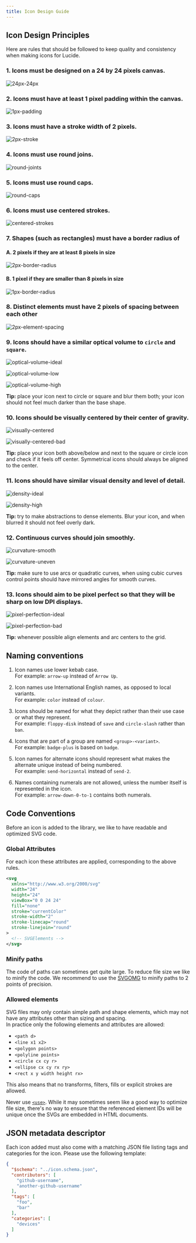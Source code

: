 ```yaml
---
title: Icon Design Guide
---
```


## Icon Design Principles

Here are rules that should be followed to keep quality and consistency when making icons for Lucide.

### 1. Icons must be designed on a **24 by 24 pixels** canvas.

![24px-24px](../../images/24px-24px.svg?raw=true "24px-24px")

### 2. Icons must have at least **1 pixel padding** within the canvas.

![1px-padding](../../images/1px-padding.svg?raw=true "1px-padding")

### 3. Icons must have a **stroke width of 2 pixels**.

![2px-stroke](../../images/2px-stroke.svg?raw=true "2px-stroke")

### 4. Icons must use **round joins**.

![round-joints](../../images/round-joints.svg?raw=true "round-joints")

### 5. Icons must use **round caps**.

![round-caps](../../images/round-caps.svg?raw=true "round-caps")

### 6. Icons must use **centered strokes**.

![centered-strokes](../../images/centered-strokes.svg?raw=true "centered-strokes")

### 7. Shapes (such as rectangles) must have a **border radius of**

#### A. **2 pixels** if they are at least 8 pixels in size

![2px-border-radius](../../images/2px-border-radius.svg?raw=true "2px-border-radius")

#### B. **1 pixel** if they are smaller than 8 pixels in size

![1px-border-radius](../../images/1px-border-radius.svg?raw=true "1px-border-radius")

### 8. Distinct elements must have **2 pixels of spacing between each other**

![2px-element-spacing](../../images/2px-element-spacing.svg?raw=true "2px-element-spacing")

### 9. Icons should have a similar optical volume to `circle` and `square`.

![optical-volume-ideal](../../images/optical-volume-ideal.svg?raw=true "optical-volume-ideal")

![optical-volume-low](../../images/optical-volume-low.svg?raw=true "optical-volume-low")

![optical-volume-high](../../images/optical-volume-high.svg?raw=true "optical-volume-high")

**Tip:** place your icon next to circle or square and blur them both; your icon should not feel much darker than the base shape.

### 10. Icons should be visually centered by their center of gravity.

![visually-centered](../../images/visually-centered.svg?raw=true "visually-centered")

![visually-centered-bad](../../images/visually-centered-bad.svg?raw=true "visually-centered-bad")

**Tip:** place your icon both above/below and next to the square or circle icon and check if it feels off center. Symmetrical icons should always be aligned to the center.

### 11. Icons should have similar visual density and level of detail.

![density-ideal](../../images/density-ideal.svg?raw=true "density-ideal")

![density-high](../../images/density-high.svg?raw=true "density-high")

**Tip:** try to make abstractions to dense elements. Blur your icon, and when blurred it should not feel overly dark.

### 12. Continuous curves should join smoothly.

![curvature-smooth](../../images/curvature-smooth.svg?raw=true "curvature-smooth")

![curvature-uneven](../../images/curvature-uneven.svg?raw=true "curvature-uneven")

**Tip:** make sure to use arcs or quadratic curves, when using cubic curves control points should have mirrored angles for smooth curves.

### 13. Icons should aim to be pixel perfect so that they will be sharp on low DPI displays.

![pixel-perfection-ideal](../../images/pixel-perfection-ideal.svg?raw=true "pixel-perfection-ideal")

![pixel-perfection-bad](../../images/pixel-perfection-bad.svg?raw=true "pixel-perfection-bad")

**Tip:** whenever possible align elements and arc centers to the grid.

## Naming conventions

1. Icon names use lower kebab case.\
   For example: `arrow-up` instead of `Arrow Up`.

2. Icon names use International English names, as opposed to local variants.\
   For example:  `color` instead of `colour`.

3. Icons should be named for what they depict rather than their use case or what they represent.\
   For example: `floppy-disk` instead of `save` and `circle-slash` rather than `ban`.

4. Icons that are part of a group are named `<group>-<variant>`.\
   For example: `badge-plus` is based on `badge`.

5. Icon names for alternate icons should represent what makes the alternate unique instead of being numbered.\
   For example: `send-horizontal` instead of `send-2`.

6. Names containing numerals are not allowed, unless the number itself is represented in the icon.\
   For example: `arrow-down-0-to-1` contains both numerals.

## Code Conventions

Before an icon is added to the library, we like to have readable and optimized SVG code.

### Global Attributes

For each icon these attributes are applied, corresponding to the above rules.

```xml
<svg
  xmlns="http://www.w3.org/2000/svg"
  width="24"
  height="24"
  viewBox="0 0 24 24"
  fill="none"
  stroke="currentColor"
  stroke-width="2"
  stroke-linecap="round"
  stroke-linejoin="round"
>
  <!-- SVGElements -->
</svg>
```

### Minify paths

The code of paths can sometimes get quite large. To reduce file size we like to minify the code.
We recommend to use the [SVGOMG](https://jakearchibald.github.io/svgomg/) to minify paths to 2 points of precision.

### Allowed elements

SVG files may only contain simple path and shape elements, which may not have any attributes other than sizing and spacing.\
In practice only the following elements and attributes are allowed:
* `<path d>`
* `<line x1 x2>`
* `<polygon points>`
* `<polyline points>`
* `<circle cx cy r>`
* `<ellipse cx cy rx ry>`
* `<rect x y width height rx>`

This also means that no transforms, filters, fills or explicit strokes are allowed.

Never use [`<use>`](https://developer.mozilla.org/en-US/docs/Web/SVG/Element/use). While it may sometimes seem like a good way to optimize file size, there's no way to ensure that the referenced element IDs will be unique once the SVGs are embedded in HTML documents.

## JSON metadata descriptor

Each icon added must also come with a matching JSON file listing tags and categories for the icon.
Please use the following template:

```json
{
  "$schema": "../icon.schema.json",
  "contributors": [
    "github-username",
    "another-github-username"
  ],
  "tags": [
    "foo",
    "bar"
  ],
  "categories": [
    "devices"
  ]
}
```
